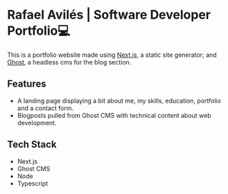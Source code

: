 # Rafael Avilés | Software Developer Portfolio💻

This is a portfolio website made using [Next.js](https://nextjs.org/), a static site generator; and [Ghost](https://ghost.org/), a headless cms for the blog section.

## Features
- A landing page displaying a bit about me, my skills, education, portfolio and a contact form.
- Blogposts pulled from Ghost CMS with technical content about web development.

## Tech Stack
- Next.js
- Ghost CMS
- Node
- Typescript
